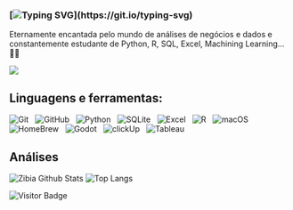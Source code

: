 
### [![Typing SVG](https://readme-typing-svg.demolab.com?font=Fira+Code&weight=500&size=25&duration=4000&pause=2000&color=D8DA91&vCenter=true&random=false&width=430&lines=print('Hello+World!');Hello+World!)](https://git.io/typing-svg)


Eternamente encantada pelo mundo de análises de negócios e dados e constantemente estudante de Python, R, SQL, Excel, Machining Learning... 🎲🎯

<div>
<a href="https://www.linkedin.com/in/zibiaribeiro" target="_blank"><img loading="lazy" src="https://img.shields.io/badge/-LinkedIn-%230077B5?style=for-the-badge&logo=linkedin&logoColor=white" target="_blank"></a>   
</div> 



  
## Linguagens e ferramentas: 

![Git](https://img.shields.io/badge/-Git-black?logo=git&style=social)&nbsp;&nbsp;
![GitHub](https://img.shields.io/badge/-GitHub-black?logo=github&style=social)&nbsp;&nbsp;
![Python](https://img.shields.io/badge/-Python-black?logo=Python&style=social)&nbsp;&nbsp;
![SQLite](https://img.shields.io/badge/-SQLite-black?logo=sqlite&style=social)&nbsp;&nbsp;
![Excel](https://img.shields.io/badge/-Excel-green?logo=microsoftexcel&style=social)&nbsp;&nbsp;
![R](https://img.shields.io/badge/-R-black?logo=r&style=social)&nbsp;&nbsp;
![macOS](https://img.shields.io/badge/-macOS-black?logo=apple&style=social)&nbsp;&nbsp;
![HomeBrew](https://img.shields.io/badge/-HomeBrew-yellow?logo=homebrew&style=social)&nbsp;&nbsp;
![Godot](https://img.shields.io/badge/-Godot-blue?logo=godotengine&style=social)&nbsp;&nbsp;
![clickUp](https://img.shields.io/badge/-ClickUp-blue?logo=clickup&style=social)&nbsp;&nbsp;
![Tableau](https://img.shields.io/badge/-Tableau-blue?logo=tableau&style=social)&nbsp;&nbsp;


## Análises 
![Zibia Github Stats](https://github-readme-stats.vercel.app/api?username=zibia-cunha&show_icons=true&theme=moltack)
![Top Langs](https://github-readme-stats.vercel.app/api/top-langs/?username=zibia-cunha&hide=TeX&layout=compact&theme=moltack)



![Visitor Badge](https://visitor-badge.laobi.icu/badge?page_id=zibia-cunha.zibia-cunha)

